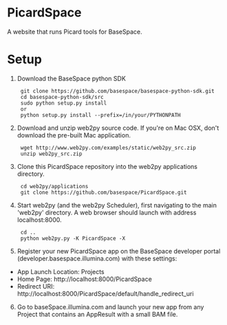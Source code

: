 PicardSpace
===========

A website that runs Picard tools for BaseSpace.


Setup
=====
1. Download the BaseSpace python SDK

        git clone https://github.com/basespace/basespace-python-sdk.git
        cd basespace-python-sdk/src
        sudo python setup.py install
        or
        python setup.py install --prefix=/in/your/PYTHONPATH

2. Download and unzip web2py source code. If you're on Mac OSX, don't download the pre-built Mac application.

        wget http://www.web2py.com/examples/static/web2py_src.zip
        unzip web2py_src.zip

3. Clone this PicardSpace repository into the web2py applications directory.

        cd web2py/applications
        git clone https://github.com/basespace/PicardSpace.git


4. Start web2py (and the web2py Scheduler), first navigating to the main 'web2py' directory. A web browser should launch with address localhost:8000.

        cd ..
        python web2py.py -K PicardSpace -X

5. Register your new PicardSpace app on the BaseSpace developer portal (developer.basespace.illumina.com) with these settings:

- App Launch Location: Projects
- Home Page: http://localhost:8000/PicardSpace
- Redirect URI: http://localhost:8000/PicardSpace/default/handle\_redirect\_uri

6. Go to baseSpace.illumina.com and launch your new app from any Project that contains an AppResult with a small BAM file.


